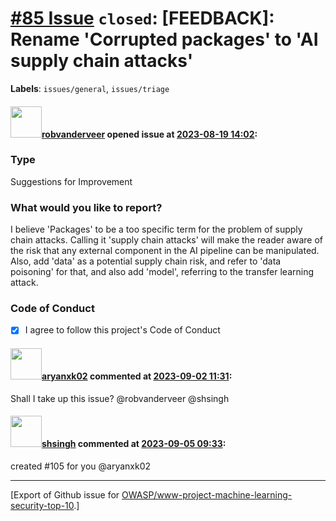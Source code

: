 # [\#85 Issue](https://github.com/OWASP/www-project-machine-learning-security-top-10/issues/85) `closed`: [FEEDBACK]: Rename 'Corrupted packages' to 'AI supply chain attacks'
**Labels**: `issues/general`, `issues/triage`


#### <img src="https://avatars.githubusercontent.com/u/796794?v=4" width="50">[robvanderveer](https://github.com/robvanderveer) opened issue at [2023-08-19 14:02](https://github.com/OWASP/www-project-machine-learning-security-top-10/issues/85):

### Type

Suggestions for Improvement

### What would you like to report?

I believe 'Packages' to be a too specific term for the problem of supply chain attacks. Calling it 'supply chain attacks' will make the reader aware of the risk that any external component in the AI pipeline can be manipulated. 
Also, add 'data' as a potential supply chain risk, and refer to 'data poisoning' for that, and also add 'model', referring to the transfer learning attack.

### Code of Conduct

- [X] I agree to follow this project's Code of Conduct

#### <img src="https://avatars.githubusercontent.com/u/59761275?u=4e5c4c8a6242383369a6696ab3e21d1df9c875d1&v=4" width="50">[aryanxk02](https://github.com/aryanxk02) commented at [2023-09-02 11:31](https://github.com/OWASP/www-project-machine-learning-security-top-10/issues/85#issuecomment-1703807224):

Shall I take up this issue? @robvanderveer @shsingh

#### <img src="https://avatars.githubusercontent.com/u/412800?v=4" width="50">[shsingh](https://github.com/shsingh) commented at [2023-09-05 09:33](https://github.com/OWASP/www-project-machine-learning-security-top-10/issues/85#issuecomment-1706272954):

created #105 for you @aryanxk02


-------------------------------------------------------------------------------



[Export of Github issue for [OWASP/www-project-machine-learning-security-top-10](https://github.com/OWASP/www-project-machine-learning-security-top-10).]
